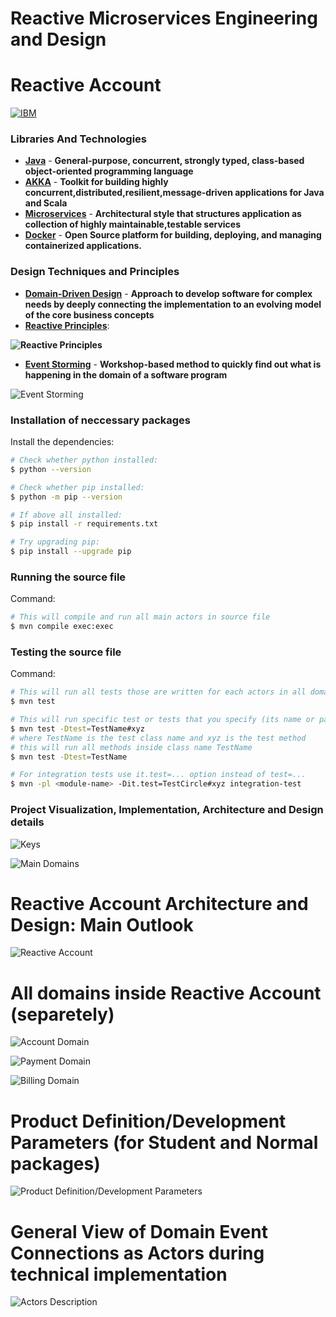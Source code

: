 # Reactive Microservices Engineering and Design

# **Reactive Account** #

[![IBM](https://developer.ibm.com/developer/tutorials/reactive-in-practice-12/images/ibm-arch.jpg)](https://developer.ibm.com/technologies/reactive-systems/)

### Libraries And Technologies
* **[**Java**](https://docs.oracle.com/javase/tutorial/index.html)** -  **General-purpose, concurrent, strongly typed, class-based object-oriented programming language**
* **[**AKKA**](https://akka.io/)** - **Toolkit for building highly concurrent,distributed,resilient,message-driven applications for Java and Scala**
* **[**Microservices**](https://en.wikipedia.org/wiki/Microservices)** - **Architectural style that structures application as collection of highly maintainable,testable services**
* **[**Docker**](https://www.ibm.com/cloud/learn/docker)** - **Open Source platform for building, deploying, and managing containerized applications.**

### Design Techniques and Principles

* **[**Domain-Driven Design**](https://en.wikipedia.org/wiki/Domain-driven_design)** -  **Approach to develop software for complex needs by deeply connecting the implementation to an evolving model of the core business concepts**
* **[**Reactive Principles**](https://www.reactivemanifesto.org/)**: 

**![Reactive Principles](./images/reactive-principles.png "Reactive Principles")**

* **[**Event Storming**](https://en.wikipedia.org/wiki/Event_storming)** - **Workshop-based method to quickly find out what is happening in the domain of a software program**

![Event Storming](./images/event-storming.png "Event Storming")

### Installation of neccessary packages

Install the dependencies:

```sh
# Check whether python installed:
$ python --version

# Check whether pip installed:
$ python -m pip --version

# If above all installed:
$ pip install -r requirements.txt

# Try upgrading pip:
$ pip install --upgrade pip
```

### Running the source file

Command:

```sh
# This will compile and run all main actors in source file
$ mvn compile exec:exec
```

### Testing the source file

Command:

```sh
# This will run all tests those are written for each actors in all domains
$ mvn test
```

```sh
# This will run specific test or tests that you specify (its name or path)
$ mvn test -Dtest=TestName#xyz
# where TestName is the test class name and xyz is the test method
# this will run all methods inside class name TestName
$ mvn test -Dtest=TestName 
```

```sh
# For integration tests use it.test=... option instead of test=...
$ mvn -pl <module-name> -Dit.test=TestCircle#xyz integration-test
```

### Project Visualization, Implementation, Architecture and Design details

![Keys](./images/keys.png "Keys")

![Main Domains](./images/main-domains.png "Main Domains")


# Reactive Account Architecture and Design: Main Outlook 


![Reactive Account](./images/reactive-account.png "Reactive Account")


# All domains inside Reactive Account (separetely)


![Account Domain](./images/account-domain.png "Account Domain")

![Payment Domain](./images/payment-domain.png "Payment Domain")

![Billing Domain](./images/billing-domain.png "Billing Domain")


# Product Definition/Development Parameters (for Student and Normal packages)


![Product Definition/Development Parameters](./images/payment-parameters.png "Product definition parameters")


# General View of Domain Event Connections as Actors during technical implementation


![Actors Description](./images/actor-view.png "Actors Description")
